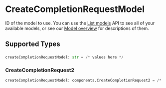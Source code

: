 # CreateCompletionRequestModel

ID of the model to use. You can use the [List models](/docs/api-reference/models/list) API to see all of your available models, or see our [Model overview](/docs/models/overview) for descriptions of them.



## Supported Types

### 

```python
createCompletionRequestModel: str = /* values here */
```

### CreateCompletionRequest2

```python
createCompletionRequestModel: components.CreateCompletionRequest2 = /* values here */
```

